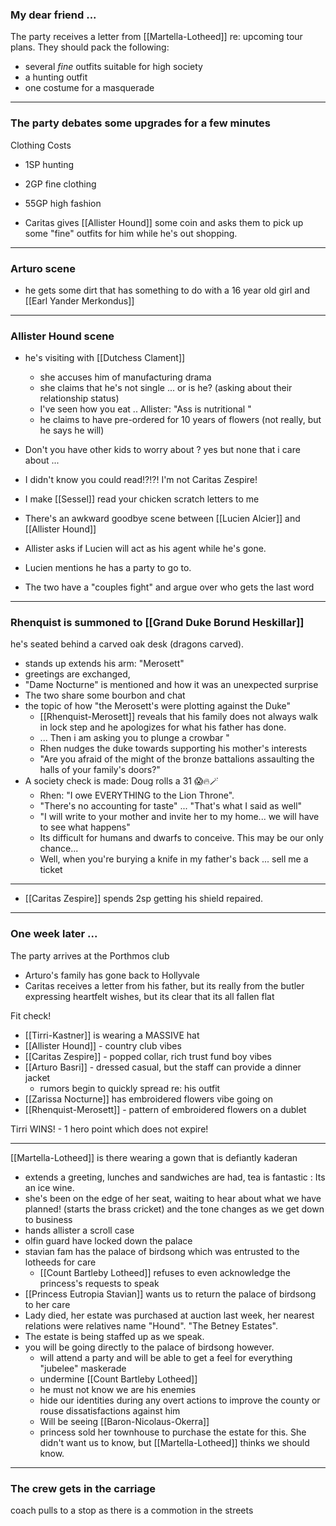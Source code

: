 
### My dear friend ...

The party receives a letter from [[Martella-Lotheed]] re: upcoming tour plans.  They should pack the following:
- several _fine_ outfits suitable for high society
- a hunting outfit
- one costume for a masquerade

--- 

### The party debates some upgrades for a few minutes

Clothing Costs
- 1SP hunting
- 2GP fine clothing
- 55GP high fashion

- Caritas gives [[Allister Hound]] some coin and asks them to pick up some "fine" outfits for him while he's out shopping.

---

### Arturo scene

- he gets some dirt that has something to do with a 16 year old girl and [[Earl Yander Merkondus]]


---
### Allister Hound scene
- he's visiting with [[Dutchess Clament]]
	- she accuses him of manufacturing drama
	- she claims that he's not single ... or is he? (asking about their relationship status)
	- I've seen how you eat .. Allister:  "Ass is nutritional "
	- he claims to have pre-ordered for 10 years of flowers (not really, but he says he will)
- Don't you have other kids to worry about ? yes but none that i care about ...
- I didn't know you could read!?!?!   I'm not Caritas Zespire!
- I make [[Sessel]] read your chicken scratch letters to me

- There's an awkward goodbye scene between [[Lucien Alcier]] and [[Allister Hound]] 
- Allister asks if Lucien will act as his agent while he's gone.
- Lucien mentions he has a party to go to.
- The two have a "couples fight" and argue over who gets the last word

---

### Rhenquist is summoned to [[Grand Duke Borund Heskillar]]

he's seated behind a carved oak desk (dragons carved).
- stands up extends his arm:  "Merosett"
- greetings are exchanged,
- "Dame Nocturne" is mentioned and how it was an unexpected surprise
- The two share some bourbon and chat
- the topic of how "the Merosett's were plotting against the Duke"
	- [[Rhenquist-Merosett]] reveals that his family does not always walk in lock step and he apologizes for what his father has done.
	- ... Then i am asking you to plunge a crowbar "
	- Rhen nudges the duke towards supporting his mother's interests
	- "Are you afraid of the might of the bronze battalions assaulting the halls of your family's doors?"
- A society check is made:  Doug rolls a 31 😱🔥🪄
	- Rhen:  "I owe EVERYTHING to the Lion Throne".
	- "There's no accounting for taste" ... "That's what I said as well"
	- "I will write to your mother and invite her to my home... we will have to see what happens"
	- Its difficult for humans and dwarfs to conceive.  This may be our only chance...
	- Well, when you're burying a knife in my father's back ... sell me a ticket

---

- [[Caritas Zespire]] spends 2sp getting his shield repaired.

---
### One week later ...
The party arrives at the Porthmos club

- Arturo's family has gone back to Hollyvale
- Caritas receives a letter from his father, but its really from the butler expressing heartfelt wishes, but its clear that its all fallen flat

Fit check!

- [[Tirri-Kastner]] is wearing a MASSIVE hat
- [[Allister Hound]] - country club vibes
- [[Caritas Zespire]] - popped collar, rich trust fund boy vibes
- [[Arturo Basri]] - dressed casual, but the staff can provide a dinner jacket
	- rumors begin to quickly spread re: his outfit
- [[Zarissa Nocturne]] has embroidered flowers vibe going on
- [[Rhenquist-Merosett]] - pattern of embroidered flowers on a dublet

 Tirri WINS!  - 1 hero point which does not expire!
 
 --- 

[[Martella-Lotheed]] is there wearing a gown that is defiantly kaderan
- extends a greeting, lunches and sandwiches are had, tea is fantastic : Its an ice wine.
- she's been on the edge of her seat, waiting to hear about what we have planned! (starts the brass cricket) and the tone changes as we get down to business
- hands allister a scroll case
- olfin guard have locked down the palace
- stavian fam has the palace of birdsong which was entrusted to the lotheeds for care
	- [[Count Bartleby Lotheed]] refuses to even acknowledge the princess's requests to speak
- [[Princess Eutropia Stavian]] wants us to return the palace of birdsong to her care
- Lady died, her estate was purchased at auction last week, her nearest relations were relatives name "Hound". "The Betney Estates". 
- The estate is being staffed up as we speak.
- you will be going directly to the palace of birdsong however.  
	- will attend a party and will be able to get a feel for everything "jubelee" maskerade
	- undermine [[Count Bartleby Lotheed]]
	- he must not know we are his enemies
	- hide our identities during any overt actions to improve the county or rouse dissatisfactions against him
	- Will be seeing [[Baron-Nicolaus-Okerra]]
	- princess sold her townhouse to purchase the estate for this.   She didn't want us to know, but [[Martella-Lotheed]] thinks we should know.

---
### The crew gets in the carriage
coach pulls to a stop as there is a commotion in the streets